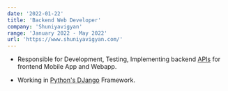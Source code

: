 ```yaml
---
date: '2022-01-22'
title: 'Backend Web Developer'
company: 'Shuniyavigyan'
range: 'January 2022 - May 2022'
url: 'https://www.shuniyavigyan.com/'
---
```


- Responsible for Development, Testing, Implementing backend [APIs]() for frontend Mobile App and Webapp.

- Working in [Python's DJango]() Framework.